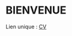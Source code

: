 <html>
<head>
	<title>MANES</title>
	<meta charset="utf-8">
	<link rel="stylesheet" type="text/css" href="index.css">
</head>
<body>
	<h1>BIENVENUE</h1>
	<p>
		Lien unique : <a href="cv.html">CV</a>
	</p>
</body>
</html>
